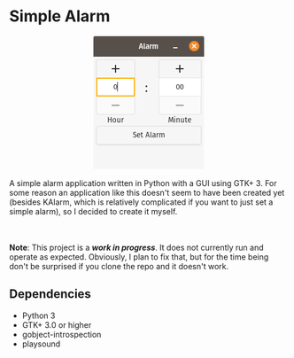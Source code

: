 # Simple Alarm
<p align="center">

<img src="images/example-screenshot-1.png">

</p>
A simple alarm application written in Python with a GUI using GTK+ 3. For some reason an application like this doesn't seem to have been created yet (besides KAlarm, which is relatively complicated if you want to just set a simple alarm), so I decided to create it myself.
<br/>
<br/>
<br/>

**Note**: This project is a ***work in progress***. It does not currently run and operate as expected. Obviously, I plan to fix that, but for the time being don't be surprised if you clone the repo and it doesn't work.

## Dependencies
- Python 3
- GTK+ 3.0 or higher
- gobject-introspection
- playsound
